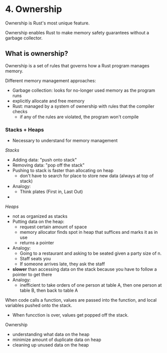 # 4. Ownership

Ownership is Rust's most unique feature.

Ownership enables Rust to make memory safety guarantees without a garbage collector.

## What is ownership?

Ownership is a set of rules that governs how a Rust program manages memory.

Different memory management approaches:
- Garbage collection: looks for no-longer used memory as the program runs
- explicitly allocate and free memory
- Rust: managed by a system of ownership with rules that the compiler checks
    - if any of the rules are violated, the program won't compile



### Stacks + Heaps

- Necessary to understand for memory management

*Stacks*
- Adding data: "push onto stack"
- Removing data: "pop off the stack"
- Pushing to stack is faster than allocating on heap
    - don't have to search for place to store new data (always at top of stack)
- Analogy: 
    - Think plates (First in, Last Out)
- 


*Heaps*
- not as organized as stacks
- Putting data on the heap:
    - request certain amount of space
    - memory allocator finds spot in heap that suffices and marks it as in use
    - returns a pointer
- Analogy:
    - Going to a restaurant and asking to be seated given a party size of n.
    - Staff seats you
    - If someone arrives late, they ask the staff
- **slower** than accessing data on the stack because you have to follow a pointer to get there
- Analogy: 
    - inefficient to take orders of one person at table A, then one person at table B, then back to table A

When code calls a function, values are passed into the function, and local variables pushed onto the stack.
- When funcction is over, values get popped off the stack.

Ownership
- understanding what data on the heap
- minimize amount of duplicate data on heap
- cleaning up unused data on the heap